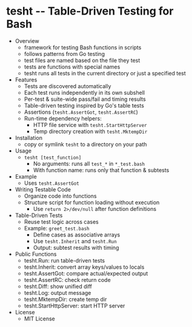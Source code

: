 # tesht -- Table-Driven Testing for Bash

- Overview
  - framework for testing Bash functions in scripts
  - follows patterns from Go testing
  - test files are named based on the file they test
  - tests are functions with special names
  - tesht runs all tests in the current directory or just a specified test
- Features
  - Tests are discovered automatically
  - Each test runs independently in its own subshell
  - Per-test & suite-wide pass/fail and timing results
  - Table-driven testing inspired by Go's table tests
  - Assertions (`tesht.AssertGot`, `tesht.AssertRC`)
  - Run-time dependency helpers:
    - HTTP file service with `tesht.StartHttpServer`
    - Temp directory creation with `tesht.MktempDir`
- Installation
  - copy or symlink `tesht` to a directory on your path
- Usage
  - `tesht [test_function]`
    - No arguments: runs all `test_*` in `*_test.bash`
    - With function name: runs only that function & subtests
- Example
   - Uses `tesht.AssertGot`
- Writing Testable Code
  - Organize code into functions
  - Structure script for function loading without execution
    - Use `return 2>/dev/null` after function definitions
- Table-Driven Tests
  - Reuse test logic across cases
  - Example: `greet_test.bash`
    - Define cases as associative arrays
    - Use `tesht.Inherit` and `tesht.Run`
    - Output: subtest results with timing
- Public Functions
  - tesht.Run: run table-driven tests
  - tesht.Inherit: convert array keys/values to locals
  - tesht.AssertGot: compare actual/expected output
  - tesht.AssertRC: check return code
  - tesht.Diff: show unified diff
  - tesht.Log: output message
  - tesht.MktempDir: create temp dir
  - tesht.StartHttpServer: start HTTP server
- License
  - MIT License
